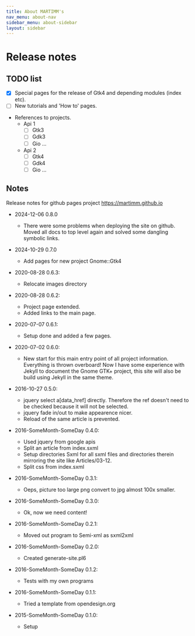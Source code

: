 ```yaml
---
title: About MARTIMM's
nav_menu: about-nav
sidebar_menu: about-sidebar
layout: sidebar
---
```


# Release notes

## TODO list
* [x] Special pages for the release of Gtk4 and depending modules (index etc).
* [ ] New tutorials and 'How to' pages.
* References to projects.
  * Api 1
    * [ ] Gtk3
    * [ ] Gdk3
    * [ ] Gio
    ...

  * Api 2
    * [ ] Gtk4
    * [ ] Gdk4
    * [ ] Gio
    ...

## Notes

Release notes for github pages project https://martimm.github.io

* 2024-12-06 0.8.0
  * There were some problems when deploying the site on github. Moved all docs to top level again and solved some dangling symbolic links.

* 2024-10-29 0.7.0
  * Add pages for new project Gnome::Gtk4

* 2020-08-28 0.6.3:
  * Relocate images directory

* 2020-08-28 0.6.2:
  - Project page extended.
  - Added links to the main page.

* 2020-07-07 0.6.1:
  - Setup done and added a few pages.

* 2020-07-02 0.6.0:
  - New start for this main entry point of all project information. Everything is thrown overboard! Now I have some experience with Jekyll to document the Gnome GTK+ project, this site will also be build using Jekyll in the same theme.

* 2016-10-27 0.5.0:
  - jquery select a[data_href] directly. Therefore the ref doesn't need to be checked because it will not be selected.
  - jquery fade in/out to make appearence nicer.
  - Reload of the same article is prevented.

* 2016-SomeMonth-SomeDay 0.4.0:
  - Used jquery from google apis
  - Split an article from index.sxml
  - Setup directories Sxml for all sxml files and directories therein mirroring the site like Articles/03-12.
  - Split css from index.sxml

* 2016-SomeMonth-SomeDay 0.3.1:
  - Oeps, picture too large png convert to jpg almost 100x smaller.

* 2016-SomeMonth-SomeDay 0.3.0:
  - Ok, now we need content!

* 2016-SomeMonth-SomeDay 0.2.1:
  - Moved out program to Semi-xml as sxml2xml

* 2016-SomeMonth-SomeDay 0.2.0:
  - Created generate-site.pl6

* 2016-SomeMonth-SomeDay 0.1.2:
  - Tests with my own programs

* 2016-SomeMonth-SomeDay 0.1.1:
  - Tried a template from opendesign.org

* 2015-SomeMonth-SomeDay 0.1.0:
  - Setup
